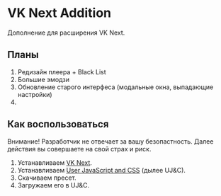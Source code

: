 # VK Next Addition

Дополнение для расширения VK Next.

## Планы
1. Редизайн плеера + Black List
2. Большие эмодзи
3. Обновление старого интерфеса (модальные окна, выпадающие настройки)
4.  

## Как воспользоваться
Внимание! Разработчик не отвечает за вашу безопастность. Далее действия вы совершаете на свой страх и риск. 

1. Устанавливаем [VK Next](https://vknext.net/).
2. Устанавливаем [User JavaScript and CSS](https://chrome.google.com/webstore/detail/user-javascript-and-css/nbhcbdghjpllgmfilhnhkllmkecfmpld) (дылее UJ&C).
3. Скачиваем пресет.
4. Загружаем его в UJ&C.
